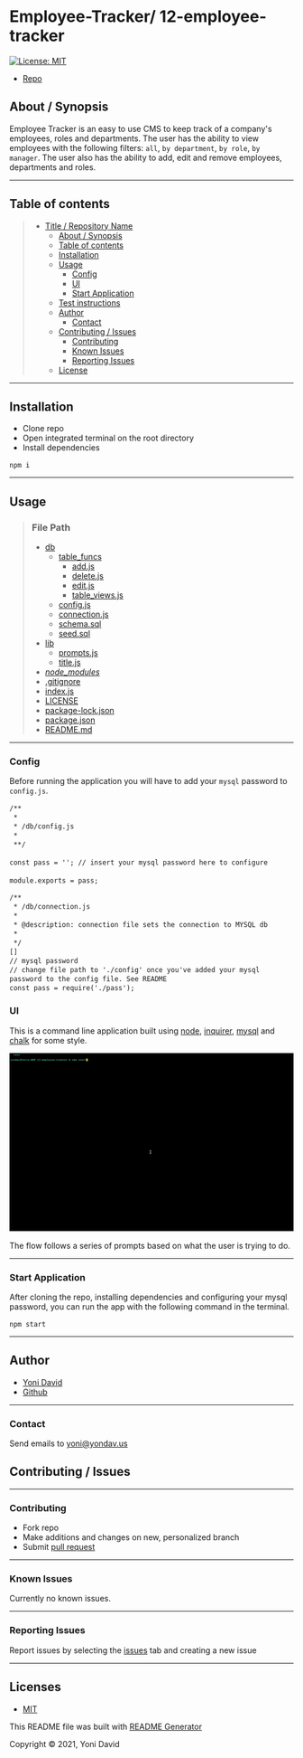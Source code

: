 # Employee-Tracker/ 12-employee-tracker

[![License: MIT](https://img.shields.io/badge/License-MIT-yellow.svg)](https://opensource.org/licenses/MIT)

- [Repo](https://github.com/yondav/12-employee-tracker)

## About / Synopsis

Employee Tracker is an easy to use CMS to keep track of a company's employees, roles and departments. The user has the ability to view employees with the following filters: `all`, `by department`, `by role`, `by manager`. The user also has the ability to add, edit and remove employees, departments and roles.

---

## Table of contents

> - [Title / Repository Name](#title--repository-name)
>   - [About / Synopsis](#about--synopsis)
>   - [Table of contents](#table-of-contents)
>   - [Installation](#installation)
>   - [Usage](#usage)
>     - [Config](#config)
>     - [UI](#ui)
>     - [Start Application](#start-application)
>   - [Test instructions](#test-instructions)
>   - [Author](#author)
>     - [Contact](#contact)
>   - [Contributing / Issues](#contributing--issues)
>     - [Contributing](#contributing)
>     - [Known Issues](#known-issues)
>     - [Reporting Issues](#reporting-issues)
>   - [License](#license)

---

## Installation

- Clone repo
- Open integrated terminal on the root directory
- Install dependencies

```
npm i
```

---

## Usage

> ### File Path
>
> - [db](https://github.com/yondav/12-employee-tracker/tree/main/db)
>   - [table_funcs](https://github.com/yondav/12-employee-tracker/tree/main/db/table_funcs)
>     - [add.js](https://github.com/yondav/12-employee-tracker/blob/main/db/table_funcs/add.js)
>     - [delete.js](https://github.com/yondav/12-employee-tracker/blob/main/db/table_funcs/delete.js)
>     - [edit.js](https://github.com/yondav/12-employee-tracker/blob/main/db/table_funcs/edit.js)
>     - [table_views.js](https://github.com/yondav/12-employee-tracker/blob/main/db/table_funcs/table_views.js)
>   - [config.js](https://github.com/yondav/12-employee-tracker/blob/main/db/config.js)
>   - [connection.js](https://github.com/yondav/12-employee-tracker/blob/main/db/connection.js)
>   - [schema.sql](https://github.com/yondav/12-employee-tracker/blob/main/db/schema.sql)
>   - [seed.sql](https://github.com/yondav/12-employee-tracker/blob/main/db/seed.sql)
> - [lib](https://github.com/yondav/12-employee-tracker/tree/main/lib)
>   - [prompts.js](https://github.com/yondav/12-employee-tracker/blob/main/lib/prompts.js)
>   - [title.js](https://github.com/yondav/12-employee-tracker/blob/main/lib/title.js)
> - [_node_modules_](#installation)
> - [.gitignore](https://github.com/yondav/12-employee-tracker/blob/main/.gitignore)
> - [index.js](https://github.com/yondav/12-employee-tracker/blob/main/index.js)
> - [LICENSE](https://github.com/yondav/12-employee-tracker/blob/main/LICENSE)
> - [package-lock.json](https://github.com/yondav/12-employee-tracker/blob/main/package-lock.json)
> - [package.json](https://github.com/yondav/12-employee-tracker/blob/main/package.json)
> - [README.md](https://github.com/yondav/12-employee-tracker/blob/main/README.md)

---

### Config

Before running the application you will have to add your `mysql` password to `config.js`.

```
/**
 *
 * /db/config.js
 *
 **/

const pass = ''; // insert your mysql password here to configure

module.exports = pass;
```

```
/**
 * /db/connection.js
 *
 * @description: connection file sets the connection to MYSQL db
 *
 */
[]
// mysql password
// change file path to './config' once you've added your mysql password to the config file. See README
const pass = require('./pass');
```

### UI

This is a command line application built using [node](https://nodejs.org/dist/latest-v14.x/docs/api/), [inquirer](https://www.npmjs.com/package/inquirer), [mysql](https://www.npmjs.com/package/mysql) and [chalk](https://www.npmjs.com/package/chalk) for some style.

![view demo](./images/view.gif)

The flow follows a series of prompts based on what the user is trying to do.

---

### Start Application

After cloning the repo, installing dependencies and configuring your mysql password, you can run the app with the following command in the terminal.

```
npm start
```

---

## Author

- <a href="https://yondav.us/">Yoni David</a>
- <a href="https://github.com/yondav">Github</a>

---

### Contact

Send emails to [yoni@yondav.us](mailto:yoni@yondav.us)

## Contributing / Issues

---

### Contributing

- Fork repo
- Make additions and changes on new, personalized branch
- Submit [pull request](https://github.com/yondav/12-employee-tracker/pulls)

---

### Known Issues

Currently no known issues.

---

### Reporting Issues

Report issues by selecting the [issues](https://github.com/yondav/12-employee-tracker/issues) tab and creating a new issue

---

## Licenses

- [MIT](https://github.com/yondav/12-employee-tracker/blob/main/LICENSE)

This README file was built with [README Generator](https://github.com/yondav/README-gen-09)

Copyright &copy; 2021, Yoni David
